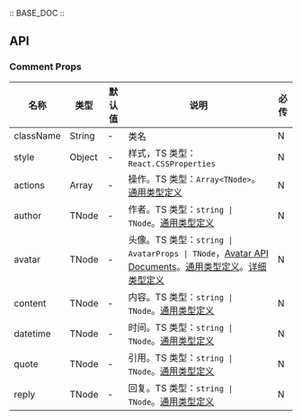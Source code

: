 :: BASE_DOC ::

## API
### Comment Props

名称 | 类型 | 默认值 | 说明 | 必传
-- | -- | -- | -- | --
className | String | - | 类名 | N
style | Object | - | 样式，TS 类型：`React.CSSProperties` | N
actions | Array | - | 操作。TS 类型：`Array<TNode>`。[通用类型定义](https://github.com/Tencent/omi/blob/master/tdesign/desktop/src/common.ts) | N
author | TNode | - | 作者。TS 类型：`string \| TNode`。[通用类型定义](https://github.com/Tencent/omi/blob/master/tdesign/desktop/src/common.ts) | N
avatar | TNode | - | 头像。TS 类型：`string \| AvatarProps \| TNode`，[Avatar API Documents](./avatar?tab=api)。[通用类型定义](https://github.com/Tencent/omi/blob/master/tdesign/desktop/src/common.ts)。[详细类型定义](https://github.com/Tencent/omi/blob/master/tdesign/desktop/src/common/type.ts) | N
content | TNode | - | 内容。TS 类型：`string \| TNode`。[通用类型定义](https://github.com/Tencent/omi/blob/master/tdesign/desktop/src/common.ts) | N
datetime | TNode | - | 时间。TS 类型：`string \| TNode`。[通用类型定义](https://github.com/Tencent/omi/blob/master/tdesign/desktop/src/common.ts) | N
quote | TNode | - | 引用。TS 类型：`string \| TNode`。[通用类型定义](https://github.com/Tencent/omi/blob/master/tdesign/desktop/src/common.ts)| N
reply | TNode | - | 回复。TS 类型：`string \| TNode`。[通用类型定义](https://github.com/Tencent/omi/blob/master/tdesign/desktop/src/common.ts) | N
